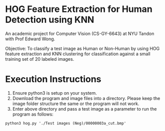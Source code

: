# HOG Feature Extraction for Human Detection using KNN

An academic project for Computer Vision (CS-GY-6643) at NYU Tandon with Prof Edward Wong.

Objective: To classify a test image as Human or Non-Human by using HOG feature extraction and KNN clustering for classification against a small training set of 20 labeled images. 

# Execution Instructions

1. Ensure python3 is setup on your system.
2. Download the program and image files into a directory. Please keep the image folder structure the same or the program will not work.
3. Enter above directory and pass a test image as a parameter to run the program as follows:

```
python3 hog.py './Test images (Neg)/00000003a_cut.bmp'
```